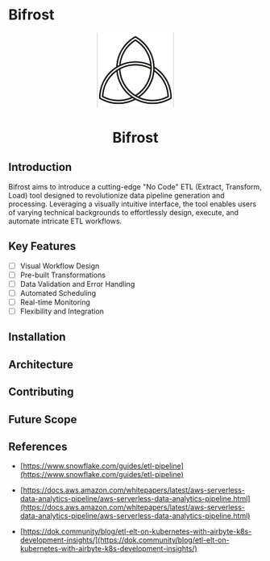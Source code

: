 # Bifrost
<p align='center'>
<img width="30%" src='./docs/images/tmp_logo.png'>
</p>
<h1>
<p align='center'>
Bifrost
</p>
</h1>

## Introduction
  Bifrost aims to introduce a cutting-edge "No Code" ETL (Extract, Transform, Load) tool designed to revolutionize data pipeline generation and processing. Leveraging a visually intuitive interface, the tool enables users of varying technical backgrounds to effortlessly design, execute, and automate intricate ETL workflows.

## Key Features
- [ ] 	Visual Workflow Design
- [ ]  Pre-built Transformations
- [ ]  Data Validation and Error Handling
- [ ]  Automated Scheduling
- [ ]  Real-time Monitoring
- [ ]  Flexibility and Integration

## Installation

## Architecture

## Contributing

## Future Scope

## References

- [https://www.snowflake.com/guides/etl-pipeline](https://www.snowflake.com/guides/etl-pipeline)

- [https://docs.aws.amazon.com/whitepapers/latest/aws-serverless-data-analytics-pipeline/aws-serverless-data-analytics-pipeline.html](https://docs.aws.amazon.com/whitepapers/latest/aws-serverless-data-analytics-pipeline/aws-serverless-data-analytics-pipeline.html)

-  [https://dok.community/blog/etl-elt-on-kubernetes-with-airbyte-k8s-development-insights/](https://dok.community/blog/etl-elt-on-kubernetes-with-airbyte-k8s-development-insights/)
